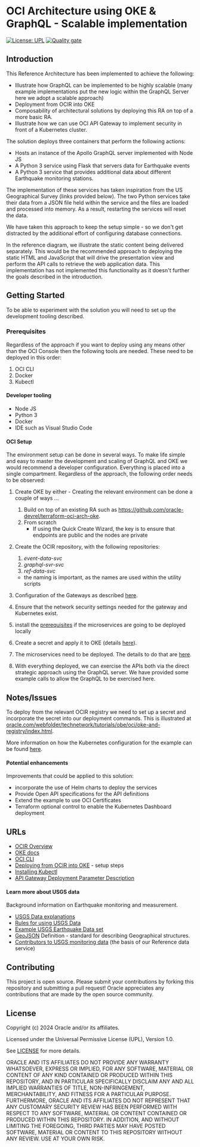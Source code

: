 # OCI Architecture using OKE & GraphQL - Scalable implementation

[![License: UPL](https://img.shields.io/badge/license-UPL-green)](https://img.shields.io/badge/license-UPL-green) [![Quality gate](https://sonarcloud.io/api/project_badges/quality_gate?project=oracle-devrel_test)](https://sonarcloud.io/dashboard?id=oracle-devrel_test)

## Introduction

This Reference Architecture has been implemented to achieve the following:

- Illustrate  how GraphQL can be implemented to be highly scalable (many example implementations put the new logic within the GraphQL Server here we adopt a scalable approach)
- Deployment from OCIR into OKE
- Composability of architectural solutions by deploying this RA on top of a more basic RA.
- Illustrate how we can use OCI API Gateway to implement security in front of a Kubernetes cluster.

The solution deploys three containers that perform the following actions:

- Hosts an instance of the Apollo GraphQL server implemented with Node JS
- A Python 3 service using Flask that servers data for Earthquake events
- A Python 3 service that provides additional data about different Earthquake monitoring stations.

The implementation of these services has taken inspiration from the US Geographical Survey (links provided below). The two Python services take their data from a JSON file held within the service and the files are loaded and processed into memory. As a result, restarting the services will reset the data. 

We have taken this approach to keep the setup simple - so we don't get distracted by the additional effort of configuring database connections.

In the reference diagram, we illustrate the static content being delivered separately. This would be the recommended approach to deploying the static HTML and JavaScript that will drive the presentation view and perform the API calls to retrieve the web application data. This implementation has not implemented this functionality as it doesn't further the goals described in the introduction.

## Getting Started

To be able to experiment with the solution you will need to set up the development tooling described.

### Prerequisites

Regardless of the approach if you want to deploy using any means other than the OCI Console then the following tools are needed. These need to be deployed in this order:

1. OCI CLI
2. Docker
3. Kubectl

#### Developer tooling

- Node JS
- Python 3
- Docker 
- IDE such as Visual Studio Code

#### OCI Setup

The environment setup can be done in several ways. To make life simple and easy to master the development and scaling of GraphQL and OKE we would recommend a developer configuration. Everything is placed into a single compartment. Regardless of the approach, the following order needs to be observed:

1. Create OKE by either - Creating the relevant environment can be done a couple of ways ...

   1. Build on top of an existing RA such as https://github.com/oracle-devrel/terraform-oci-arch-oke.
   2. From scratch
      - If using the Quick Create Wizard, the key is to ensure that endpoints are public and the nodes are private

2. Create the OCIR repository, with the following repositories:

   1. *event-data-svc*
   2. *graphql-svr-svc*
   3. *ref-data-svc*

   - the naming is important, as the names are used within the utility scripts

3. Configuration of the Gateways as described [here](./docs/api-config.md).

4. Ensure that the network security settings needed for the gateway and Kubernetes exist.

5. install the [prerequisites](./README.md#prerequisites) if the microservices are going to be deployed locally

6. Create a secret and apply it to OKE (details  [here](./docs/k8s-configuration#set-secret)).

7. The microservices need to be deployed. The details to do that are [here](./docs/k8s-configuration).

8. With everything deployed, we can exercise the APIs both via the direct strategic approach using the GraphQL server. We have provided some example calls to allow the GraphQL to be exercised here.

## Notes/Issues

To deploy from the relevant OCIR registry we need to set up a secret and incorporate the secret into our deployment commands. This is illustrated at [oracle.com/webfolder/technetwork/tutorials/obe/oci/oke-and-registry/index.html](https://kubernetes.io/docs/tasks/tools/).

More information on how the Kubernetes configuration for the example can be found [here](./docs/k8s-configuration).

#### Potential enhancements

Improvements that could be applied to this solution:

- incorporate the use of Helm charts to deploy the services
- Provide Open API specifications for the API definitions
- Extend the example to use OCI Certificates
- Terraform optional control to enable the Kubernetes Dashboard deployment

## URLs

* [OCIR Overview](https://docs.oracle.com/en-us/iaas/Content/Registry/Concepts/registryoverview.htm)
* [OKE docs](https://docs.oracle.com/en-us/iaas/Content/ContEng/home.htm)
* [OCI CLI](https://docs.oracle.com/en-us/iaas/Content/API/Concepts/cliconcepts.htm)
* [Deploying from OCIR into OKE](https://www.oracle.com/webfolder/technetwork/tutorials/obe/oci/oke-and-registry/index.html) - setup steps
* [Installing Kubectl](https://kubernetes.io/docs/tasks/tools/)
* [API Gateway Deployment Parameter Description](https://docs.oracle.com/en-us/iaas/Content/APIGateway/Tasks/apigatewaycreatingdeployment.htm)

#### Learn more about USGS data

Background information on Earthquake monitoring and measurement.

- [USGS Data explanations](https://earthquake.usgs.gov/data/comcat/index.php)
- [Rules for using USGS Data](https://www.usgs.gov/science/faqs/data-tools-and-technology)
- [Example USGS Earthquake Data set](https://earthquake.usgs.gov/earthquakes/feed/v1.0/summary/all_month.geojson)
- [GeoJSON](https://geojson.org/) Definition - standard for describing Geographical structures.
- [Contributors to USGS monitoring data](https://earthquake.usgs.gov/data/comcat/contributor/) (the basis of our Reference data service)

## Contributing

This project is open source.  Please submit your contributions by forking this repository and submitting a pull request!  Oracle appreciates any contributions that are made by the open source community.

## License
Copyright (c) 2024 Oracle and/or its affiliates.

Licensed under the Universal Permissive License (UPL), Version 1.0.

See [LICENSE](LICENSE) for more details.

ORACLE AND ITS AFFILIATES DO NOT PROVIDE ANY WARRANTY WHATSOEVER, EXPRESS OR IMPLIED, FOR ANY SOFTWARE, MATERIAL OR CONTENT OF ANY KIND CONTAINED OR PRODUCED WITHIN THIS REPOSITORY, AND IN PARTICULAR SPECIFICALLY DISCLAIM ANY AND ALL IMPLIED WARRANTIES OF TITLE, NON-INFRINGEMENT, MERCHANTABILITY, AND FITNESS FOR A PARTICULAR PURPOSE.  FURTHERMORE, ORACLE AND ITS AFFILIATES DO NOT REPRESENT THAT ANY CUSTOMARY SECURITY REVIEW HAS BEEN PERFORMED WITH RESPECT TO ANY SOFTWARE, MATERIAL OR CONTENT CONTAINED OR PRODUCED WITHIN THIS REPOSITORY. IN ADDITION, AND WITHOUT LIMITING THE FOREGOING, THIRD PARTIES MAY HAVE POSTED SOFTWARE, MATERIAL OR CONTENT TO THIS REPOSITORY WITHOUT ANY REVIEW. USE AT YOUR OWN RISK. 